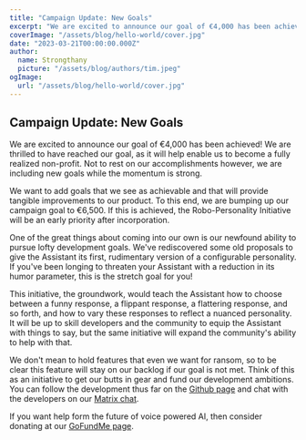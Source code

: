 ```yaml
---
title: "Campaign Update: New Goals"
excerpt: "We are excited to announce our goal of €4,000 has been achieved! We are thrilled to have reached our goal, as it will help enable us to become a fully realized non-profit."
coverImage: "/assets/blog/hello-world/cover.jpg"
date: "2023-03-21T00:00:00.000Z"
author:
  name: Strongthany
  picture: "/assets/blog/authors/tim.jpeg"
ogImage:
  url: "/assets/blog/hello-world/cover.jpg"
---
```


## Campaign Update: New Goals

We are excited to announce our goal of €4,000 has been achieved! We are thrilled to have reached our goal, as it will help enable us to become a fully realized non-profit. Not to rest on our accomplishments however, we are including new goals while the momentum is strong.

We want to add goals that we see as achievable and that will provide tangible improvements to our product. To this end, we are bumping up our campaign goal to €6,500. If this is achieved, the Robo-Personality Initiative will be an early priority after incorporation.

One of the great things about coming into our own is our newfound ability to pursue lofty development goals. We've rediscovered some old proposals to give the Assistant its first, rudimentary version of a configurable personality. If you've been longing to threaten your Assistant with a reduction in its humor parameter, this is the stretch goal for you!

This initiative, the groundwork, would teach the Assistant how to choose between a funny response, a flippant response, a flattering response, and so forth, and how to vary these responses to reflect a nuanced personality. It will be up to skill developers and the community to equip the Assistant with things to say, but the same initiative will expand the community's ability to help with that.

We don't mean to hold features that even we want for ransom, so to be clear this feature will stay on our backlog if our goal is not met. Think of this as an initiative to get our butts in gear and fund our development ambitions. You can follow the development thus far on the [Github page](https://github.com/OpenVoiceOS/ovos-core/issues/297) and chat with the developers on our [Matrix chat](https://matrix.to/#/!XFpdtmgyCoPDxOMPpH:matrix.org?via=matrix.org).

If you want help form the future of voice powered AI, then consider donating at our [GoFundMe page](https://www.gofundme.com/f/openvoiceos).
